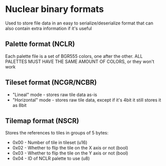 # Nuclear binary formats
Used to store file data in an easy to serialize/deserialize format that can also contain extra information if it's useful

## Palette format (NCLR)
Each palette file is a set of BGR555 colors, one after the other. ALL PALETTES MUST HAVE THE SAME AMOUNT OF COLORS, or they won't work

## Tileset format (NCGR/NCBR)
- "Lineal" mode - stores raw tile data as-is
- "Horizontal" mode - stores raw tile data, except if it's 4bit it still stores it as 8bit

## Tilemap format (NSCR)
Stores the references to tiles in groups of 5 bytes:
- 0x00 - Number of tile in tileset (u16)
- 0x02 - Whether to flip the tile on the X axis or not (bool)
- 0x03 - Whether to flip the tile on the Y axis or not (bool)
- 0x04 - ID of NCLR palette to use (u8)
